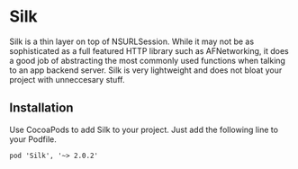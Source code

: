 Silk
======

Silk is a thin layer on top of NSURLSession. While it may not be as sophisticated as a full featured HTTP library such as AFNetworking, it does a good job of abstracting the most commonly used functions when talking to an app backend server. Silk is very lightweight and does not bloat your project with unneccesary stuff.


## Installation
Use CocoaPods to add Silk to your project. Just add the following line to your Podfile.
```
pod 'Silk', '~> 2.0.2'
```
